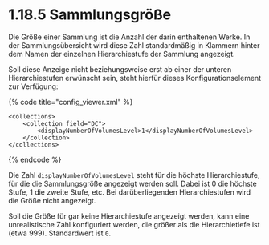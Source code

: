 # 1.18.5 Sammlungsgröße

Die Größe einer Sammlung ist die Anzahl der darin enthaltenen Werke. In der Sammlungsübersicht wird diese Zahl standardmäßig in Klammern hinter dem Namen der einzelnen Hierarchiestufe der Sammlung angezeigt. 

Soll diese Anzeige nicht beziehungsweise erst ab einer der unteren Hierarchiestufen erwünscht sein, steht hierfür dieses Konfigurationselement zur Verfügung:

{% code title="config\_viewer.xml" %}
```markup
<collections>
    <collection field="DC">
        <displayNumberOfVolumesLevel>1</displayNumberOfVolumesLevel>
    </collection>
</collections>
```
{% endcode %}

Die Zahl `displayNumberOfVolumesLevel` steht für die höchste Hierarchiestufe, für die die Sammlungsgröße angezeigt werden soll. Dabei ist 0 die höchste Stufe, 1 die zweite Stufe, etc. Bei darüberliegenden Hierarchiestufen wird die Größe nicht angezeigt.

Soll die Größe für gar keine Hierarchiestufe angezeigt werden, kann eine unrealistische Zahl konfiguriert werden, die größer als die Hierarchietiefe ist \(etwa 999\). Standardwert ist `0`.

